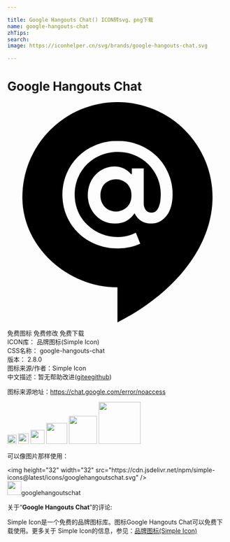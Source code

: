 ```yaml
---

title: Google Hangouts Chat() ICON转svg、png下载
name: google-hangouts-chat
zhTips: 
search: 
image: https://iconhelper.cn/svg/brands/google-hangouts-chat.svg

---
```


# Google Hangouts Chat  <small style="font-size: 60%;font-weight: 100"></small>

<div id="svg" class="svg-wrap">
<svg role="img" viewBox="0 0 24 24" xmlns="http://www.w3.org/2000/svg"><title>Google Hangouts Chat icon</title><path d="M12 0A10.357 10.357 0 0 0 1.637 10.363c0 5.427 4.949 9.818 10.363 9.818v3.818c6.3-3.191 10.363-8.333 10.363-13.637A10.358 10.358 0 0 0 12-.001zm.027 4.227c.873 0 1.664.151 2.4.465s1.364.722 1.895 1.254c.532.532.94 1.145 1.24 1.855s.451 1.459.451 2.25c0 .45-.055.86-.15 1.242s-.246.722-.451 1.008c-.205.286-.45.518-.75.682s-.64.246-1.035.246c-.382 0-.735-.096-1.035-.287s-.547-.464-.725-.832a2.586 2.586 0 0 1-.885.832c-.355.191-.765.287-1.242.287a2.923 2.923 0 0 1-2.099-.873A3.066 3.066 0 0 1 9 11.374a3.376 3.376 0 0 1-.232-1.256c0-.45.082-.872.232-1.254.164-.382.368-.709.641-.982.259-.273.574-.491.928-.641s.723-.232 1.105-.232.735.082 1.035.232.559.355.764.6h.096v-.613h1.295v3.832c0 .245.068.464.205.668s.355.312.641.312c.191 0 .354-.054.49-.176s.232-.286.314-.477c.082-.191.136-.424.164-.656a6.67 6.67 0 0 0 .041-.723c0-.614-.123-1.201-.355-1.76a4.897 4.897 0 0 0-.98-1.459c-.423-.423-.914-.749-1.486-.994s-1.187-.367-1.869-.367c-.655 0-1.267.122-1.84.354s-1.064.56-1.486.969c-.423.409-.751.9-.996 1.459-.245.573-.367 1.186-.367 1.855s.122 1.282.367 1.855.586 1.05 1.023 1.459a4.75 4.75 0 0 0 3.287 1.322c.75 0 1.404-.164 1.99-.477l.477 1.199a5.864 5.864 0 0 1-2.455.518c-.873 0-1.664-.149-2.414-.463-.736-.314-1.376-.724-1.908-1.256s-.956-1.145-1.256-1.855c-.3-.709-.449-1.471-.449-2.275s.149-1.555.449-2.277a5.736 5.736 0 0 1 3.164-3.123c.723-.314 1.527-.465 2.414-.465zM11.836 8.4c-.218 0-.436.041-.641.123s-.382.19-.545.34a1.44 1.44 0 0 0-.369.561c-.095.218-.135.462-.135.734s.04.518.135.736c.095.218.219.409.369.559.164.15.341.274.545.342a1.727 1.727 0 0 0 1.282 0c.205-.082.382-.192.545-.342s.287-.327.369-.545c.095-.218.135-.464.135-.75s-.04-.532-.135-.75a1.74 1.74 0 0 0-.369-.545 1.759 1.759 0 0 0-1.186-.463z"/></svg>
</div>
<detail full-name='google-hangouts-chat'></detail>

<div class="detail-page">
<p>
<span><span class="badge-success badge">免费图标</span> <span class="badge-success badge">免费修改</span>  <span class="badge-success badge">免费下载</span> </span>
<br/>
<span>
ICON库：
<span class="badge-secondary badge">品牌图标(Simple Icon)</span> 
</span>
<br/>
<span>
CSS名称：
<span class="badge-secondary badge">google-hangouts-chat</span> 
</span>

<br/>
<span>
版本：
<span class="badge-secondary badge">2.8.0</span> 
</span>
<br/>
<span>图标来源/作者：<span class="badge-light badge">Simple Icon</span></span> 
<br/>
<span class="zh-detail">中文描述：暂无<span class="help-link"><span>帮助改进</span>(<a href="https://gitee.com/liuwave/icon-helper/edit/master/json/brands/google-hangouts-chat.json" target="_blank" rel="noopener noreferrer">gitee</a><a href="https://github.com/liuwave/icon-helper/edit/master/json/brands/google-hangouts-chat.json" target="_blank" rel="noopener noreferrer">github</a></span>)</span><br/>
</p>
</div><div class="description description alert alert-light"><p>图标来源地址：<a href="https://chat.google.com/error/noaccess" target="_blank" rel="noopener noreferrer">https://chat.google.com/error/noaccess</a></p></div>
<div class="alert alert-dark">
<img height="21" width="21" src="https://cdn.jsdelivr.net/npm/simple-icons@latest/icons/googlehangoutschat.svg" />
<img height="24" width="24" src="https://cdn.jsdelivr.net/npm/simple-icons@latest/icons/googlehangoutschat.svg" />
<img height="32" width="32" src="https://cdn.jsdelivr.net/npm/simple-icons@latest/icons/googlehangoutschat.svg" />
<img height="48" width="48" src="https://cdn.jsdelivr.net/npm/simple-icons@latest/icons/googlehangoutschat.svg" />
<img height="64" width="64" src="https://cdn.jsdelivr.net/npm/simple-icons@latest/icons/googlehangoutschat.svg" />
<img height="96" width="96" src="https://cdn.jsdelivr.net/npm/simple-icons@latest/icons/googlehangoutschat.svg" />

</div>
<div>
  <p>可以像图片那样使用：    
  </p>
  <div class="alert alert-primary" style="font-size: 14px">
    &lt;img height="32" width="32" src="https://cdn.jsdelivr.net/npm/simple-icons@latest/icons/googlehangoutschat.svg" /&gt;
    <copy-btn content='<img height="32" width="32" src="https://cdn.jsdelivr.net/npm/simple-icons@latest/icons/googlehangoutschat.svg" />'></copy-btn>
  </div>
  <div class="alert alert-secondary">
    <img height="32" width="32" src="https://cdn.jsdelivr.net/npm/simple-icons@latest/icons/googlehangoutschat.svg" />googlehangoutschat
    <copy-btn content="googlehangoutschat" btn-title="复制图标名称"></copy-btn>
  </div>
</div>
<div class="icon-detail__container">
<p>关于“<b>Google Hangouts Chat</b>”的评论:</p>
</div>
<Vssue title="关于“Google Hangouts Chat”的评论" />
<div><p>Simple Icon是一个免费的品牌图标库。图标Google Hangouts Chat可以免费下载使用。更多关于  Simple Icon的信息，参见：<a target="_blank" href="https://iconhelper.cn/brands.html">品牌图标(Simple Icon)</a>
</p></div>
